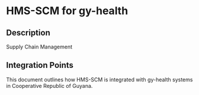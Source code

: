 # HMS-SCM for gy-health

## Description

Supply Chain Management

## Integration Points

This document outlines how HMS-SCM is integrated with gy-health systems in Cooperative Republic of Guyana.
